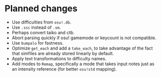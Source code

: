 

# Planned changes

- Use difficulties from `osu!.db`.
- Use `.ssc` instead of `.sm`.
- Perhaps convert taiko and ctb.
- Abort parsing quickly if osu! gamemode or keycount is not compatible.
- Use `bumpalo` for fastness.
- Optimize `get_each` and add a `take_each`, to take advantage of the fact that simfiles are
    already stored linearly by default.
- Apply text transformations to difficulty names.
- Add modes to `Remap`, specifically a mode that takes input notes just as an intensity reference
    (for better `osu!std` mapping).
